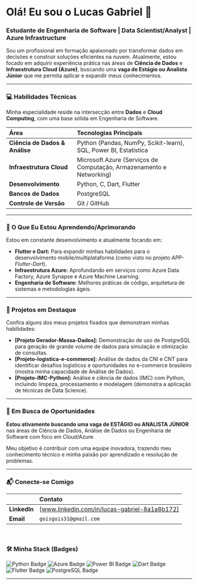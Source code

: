 
# Olá! Eu sou o Lucas Gabriel 👋

### Estudante de Engenharia de Software | Data Scientist/Analyst | Azure Infrastructure

Sou um profissional em formação apaixonado por transformar dados em decisões e construir soluções eficientes na nuvem. Atualmente, estou focado em adquirir experiência prática nas áreas de **Ciência de Dados** e **Infraestrutura Cloud (Azure)**, buscando uma **vaga de Estágio ou Analista Júnior** que me permita aplicar e expandir meus conhecimentos.

---

### 💻 Habilidades Técnicas

Minha especialidade reside na intersecção entre **Dados** e **Cloud Computing**, com uma base sólida em Engenharia de Software.

| Área | Tecnologias Principais |
| :--- | :--- |
| **Ciência de Dados & Análise** | Python (Pandas, NumPy, Scikit-learn), SQL, Power BI, Estatística |
| **Infraestrutura Cloud** | Microsoft Azure (Serviços de Computação, Armazenamento e Networking) |
| **Desenvolvimento** | Python, C, Dart, Flutter |
| **Bancos de Dados** | PostgreSQL |
| **Controle de Versão** | Git / GitHub |

---

### 🌱 O Que Eu Estou Aprendendo/Aprimorando

Estou em constante desenvolvimento e atualmente focando em:
* **Flutter e Dart:** Para expandir minhas habilidades para o desenvolvimento mobile/multiplataforma (como visto no projeto *APP-Flutter-Dart*).
* **Infraestrutura Azure:** Aprofundando em serviços como Azure Data Factory, Azure Synapse e Azure Machine Learning.
* **Engenharia de Software:** Melhores práticas de código, arquitetura de sistemas e metodologias ágeis.

---

### 🚀 Projetos em Destaque

Confira alguns dos meus projetos fixados que demonstram minhas habilidades:

* **[Projeto Gerador-Massa-Dados]:** Demonstração de uso de PostgreSQL para geração de grande volume de dados para simulação e otimização de consultas.
* **[Projeto-logistica-e-commerce]:** Análise de dados da CNI e CNT para identificar desafios logísticos e oportunidades no e-commerce brasileiro (mostra minha capacidade de Análise de Dados).
* **[Projeto-IMC-Python]:** Análise e ciência de dados (IMC) com Python, incluindo limpeza, processamento e modelagem (demonstra a aplicação de técnicas de Data Science).

---

### 💼 Em Busca de Oportunidades

**Estou ativamente buscando uma vaga de ESTÁGIO ou ANALISTA JÚNIOR** nas áreas de Ciência de Dados, Análise de Dados ou Engenharia de Software com foco em Cloud/Azure.

Meu objetivo é contribuir com uma equipe inovadora, trazendo meu conhecimento técnico e minha paixão por aprendizado e resolução de problemas.

---

### 📬 Conecte-se Comigo

| | Contato |
| :--- | :--- |
| **LinkedIn** | [www.linkedin.com/in/lucas-gabriel-8a1a8b172] |
| **Email** | `goisgois31@gmail.com` |

<br>

### 🛠️ Minha Stack (Badges)

<p align="left">
  <img src="https://img.shields.io/badge/Python-3776AB?style=for-the-badge&logo=python&logoColor=white" alt="Python Badge" />
  <img src="https://img.shields.io/badge/Microsoft_Azure-0078D4?style=for-the-badge&logo=microsoft-azure&logoColor=white" alt="Azure Badge" />
  <img src="https://img.shields.io/badge/Power_BI-F2C811?style=for-the-badge&logo=power-bi&logoColor=white" alt="Power BI Badge" />
  <img src="https://img.shields.io/badge/Dart-0175C2?style=for-the-badge&logo=dart&logoColor=white" alt="Dart Badge" />
  <img src="https://img.shields.io/badge/Flutter-02569B?style=for-the-badge&logo=flutter&logoColor=white" alt="Flutter Badge" />
  <img src="https://img.shields.io/badge/PostgreSQL-316192?style=for-the-badge&logo=postgresql&logoColor=white" alt="PostgreSQL Badge" />
</p>

---


